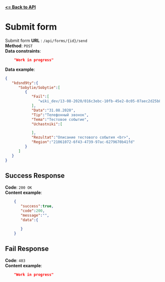 [**<= Back to API**](README.md)

# Submit form
Submit form
**URL** : `/api/forms/{id}/send`    
**Method**: `POST`   
**Data constraints**:   
```json
    "Work in progress"
```
**Data example**:
```json
{
   "kdsnd9ty":{
      "Sobytie/Sobytie":[
         {
            "Fail":[
               "wiki_dev/13-08-2020/016c3ebc-10fb-45e2-8c05-07aec2d25b88-photo.jpg"
            ],
            "Data":"31.08.2020",
            "Tip":"Телефонный звонок",
            "Tema":"Тестовое событие",
            "Uchastniki":[

            ],
            "Rezultat":"Описание тестового события <br>",
            "Region":"21061072-6f43-4739-97ac-6279670b41fd"
         }
      ]
   }
}
```

## Success Response

**Code**: `200 OK`   
**Content example**:
```json
    {
       "success":true,
       "code":200,
       "message":"",
       "data":{

       }
    }
```

## Fail Response

**Code**: `403`   
**Content example**: 
```json
    "Work in progress"
```